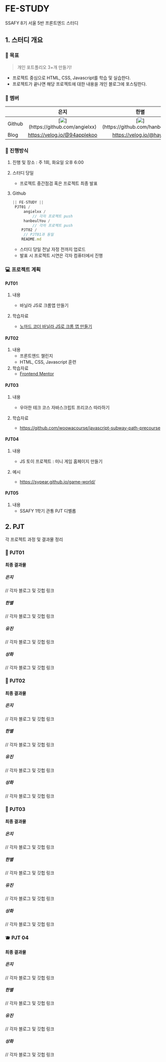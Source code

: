 # FE-STUDY
SSAFY 8기 서울 5반 프론트엔드 스터디



## 1. 스터디 개요

### 🎯 목표

> 개인 포트폴리오 3+개 만들기!

- 프로젝트 중심으로 HTML, CSS, Javascript를 학습 및 실습한다.
- 프로젝트가 끝나면 해당 프로젝트에 대한 내용을 개인 블로그에 포스팅한다.

### 🐤 멤버

|        |                             은지                             |                             한별                             |                             유진                             |                             상화                             |                             중원                             |
| ------ | :----------------------------------------------------------: | :----------------------------------------------------------: | :----------------------------------------------------------: | :----------------------------------------------------------: | :----------------------------------------------------------: |
| Github | [![](https://github.com/angielxx.png?)](https://github.com/angielxx) | [![](https://github.com/hanbeulYou.png?)](https://github.com/hanbeulYou) | [![](https://github.com/yjp8842.png?size=80)](https://github.com/yjp8842) | [![](https://github.com/SangwhaLee.png?size=80)](https://github.com/SangwhaLee) | [![](https://avatars.githubusercontent.com/u/109454527?v=4?size=80)](https://github.com/SangwhaLee) |
| Blog   |                 https://velog.io/@94applekoo                 |                   https://velog.io/@hayou                    |                https://codejiny.tistory.com/                 |                https://velog.io/@goldyboy1103                |                 https://pjw2369.tistory.com/                 |



### 👀 진행방식

1. 진행 및 장소 : 주 1회, 화요일 오후 6:00

2. 스터디 당일

   - 프로젝트 중간점검 혹은 프로젝트 최종 발표

3. Github

   ```javascript
   || FE-STUDY ||
   	PJT01 /
   		angielxx /
   			// 각자 프로젝트 push
   		hanbeulYou /
       		// 각자 프로젝트 push
       PJT02 /
       	// PJT01과 동일
       README.md
   ```

     - 스터디 당일 전날 자정 전까지 업로드
     - 발표 시 프로젝트 시연은 각자 컴퓨터에서 진행

### 💻 프로젝트 계획

#### PJT01

1. 내용
   - 바닐라 JS로 크롬앱 만들기

2. 학습자료
   - [노마드 코더 바닐라 JS로 크롬 앱 만들기](https://nomadcoders.co/javascript-for-beginners/lobby)

#### PJT02

1. 내용
   - 프론트엔드 챌린지
   - HTML, CSS, Javascript 훈련
2. 학습자료
   - [Frontend Mentor](https://www.frontendmentor.io/)

#### PJT03

1. 내용
   - 우아한 테크 코스 자바스크립트 프리코스 따라하기

2. 학습자료
   - https://github.com/woowacourse/javascript-subway-path-precourse

#### PJT04

1. 내용
   - JS 토이 프로젝트 : 미니 게임 홈페이지 만들기

2. 예시
   - https://sypear.github.io/game-world/

#### PJT05

1. 내용
   - SSAFY 1학기 관통 PJT 디벨롭



## 2. PJT

각 프로젝트 과정 및 결과물 정리

### 🍎 PJT01

#### 최종 결과물

##### 은지

// 각자 블로그 및 깃헙 링크

##### 한별

// 각자 블로그 및 깃헙 링크

##### 유진

// 각자 블로그 및 깃헙 링크

##### 상화

// 각자 블로그 및 깃헙 링크

### 🥝 PJT02 

#### 최종 결과물

##### 은지

// 각자 블로그 및 깃헙 링크

##### 한별

// 각자 블로그 및 깃헙 링크

##### 유진

// 각자 블로그 및 깃헙 링크

##### 상화

// 각자 블로그 및 깃헙 링크

### 🍊 PJT03

#### 최종 결과물

##### 은지

// 각자 블로그 및 깃헙 링크

##### 한별

// 각자 블로그 및 깃헙 링크

##### 유진

// 각자 블로그 및 깃헙 링크

##### 상화

// 각자 블로그 및 깃헙 링크

### 🫐 PJT 04

#### 최종 결과물

##### 은지

// 각자 블로그 및 깃헙 링크

##### 한별

// 각자 블로그 및 깃헙 링크

##### 유진

// 각자 블로그 및 깃헙 링크

##### 상화

// 각자 블로그 및 깃헙 링크
